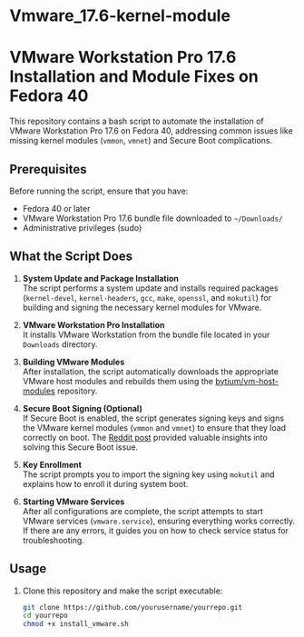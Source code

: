 # Vmware_17.6-kernel-module

# VMware Workstation Pro 17.6 Installation and Module Fixes on Fedora 40

This repository contains a bash script to automate the installation of VMware Workstation Pro 17.6 on Fedora 40, addressing common issues like missing kernel modules (`vmmon`, `vmnet`) and Secure Boot complications.

## Prerequisites

Before running the script, ensure that you have:
- Fedora 40 or later
- VMware Workstation Pro 17.6 bundle file downloaded to `~/Downloads/`
- Administrative privileges (sudo)

## What the Script Does

1. **System Update and Package Installation**  
   The script performs a system update and installs required packages (`kernel-devel`, `kernel-headers`, `gcc`, `make`, `openssl`, and `mokutil`) for building and signing the necessary kernel modules for VMware.

2. **VMware Workstation Pro Installation**  
   It installs VMware Workstation from the bundle file located in your `Downloads` directory.

3. **Building VMware Modules**  
   After installation, the script automatically downloads the appropriate VMware host modules and rebuilds them using the [bytium/vm-host-modules](https://github.com/bytium/vm-host-modules) repository.

4. **Secure Boot Signing (Optional)**  
   If Secure Boot is enabled, the script generates signing keys and signs the VMware kernel modules (`vmmon` and `vmnet`) to ensure that they load correctly on boot. The [Reddit post](https://www.reddit.com/r/Fedora/comments/1fnhfzd/fedora_40_host_with_vmware_workstation_pro_176/) provided valuable insights into solving this Secure Boot issue.

5. **Key Enrollment**  
   The script prompts you to import the signing key using `mokutil` and explains how to enroll it during system boot.

6. **Starting VMware Services**  
   After all configurations are complete, the script attempts to start VMware services (`vmware.service`), ensuring everything works correctly. If there are any errors, it guides you on how to check service status for troubleshooting.

## Usage

1. Clone this repository and make the script executable:
   ```bash
   git clone https://github.com/yourusername/yourrepo.git
   cd yourrepo
   chmod +x install_vmware.sh
